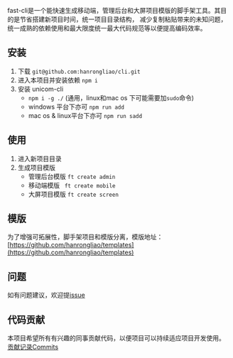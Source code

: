 fast-cli是一个能快速生成移动端，管理后台和大屏项目模版的脚手架工具。其目的是节省搭建新项目时间，统一项目目录结构，
减少复制粘贴带来的未知问题，统一成熟的依赖使用和最大限度统一最大代码规范等以便提高编码效率。

## 安装
1. 下载 `git@github.com:hanrongliao/cli.git`
2. 进入本项目并安装依赖 `npm i`
3. 安装 unicom-cli
    - `npm i -g ./` (通用，linux和mac os 下可能需要加`sudo`命令)
    - windows 平台下亦可 `npm run add`
    - mac os & linux平台下亦可 `npm run sadd`
    
## 使用
1. 进入新项目目录
2. 生成项目模版
    - 管理后台模版 `ft create admin`
    - 移动端模版 ` ft create mobile`
    - 大屏项目模版 `ft create screen`

## 模版
为了增强可拓展性，脚手架项目和模版分离，模版地址：[https://github.com/hanrongliao/templates](https://github.com/hanrongliao/templates)

## 问题
如有问题建议，欢迎提[issue](https://github.com/cli/issues)

## 代码贡献
本项目希望所有有兴趣的同事贡献代码，以便项目可以持续适应项目开发使用。
[贡献记录Commits](https://github.com/hanrongliao/cli/issues)


